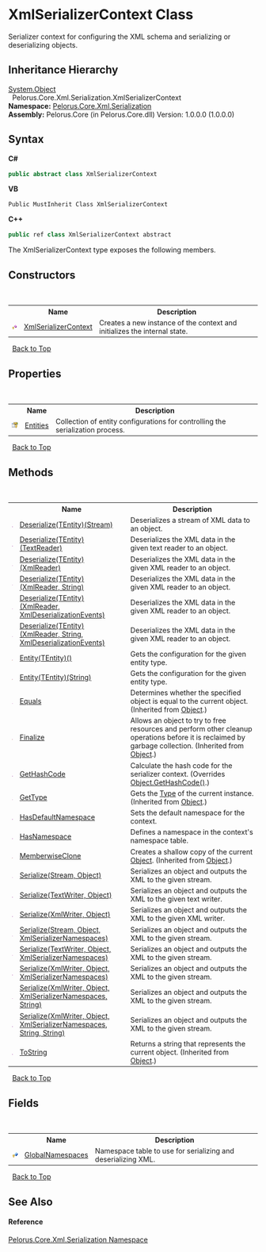 # XmlSerializerContext Class
 

Serializer context for configuring the XML schema and serializing or deserializing objects.


## Inheritance Hierarchy
<a href="http://msdn2.microsoft.com/en-us/library/e5kfa45b" target="_blank">System.Object</a><br />&nbsp;&nbsp;Pelorus.Core.Xml.Serialization.XmlSerializerContext<br />
**Namespace:**&nbsp;<a href="9052B9D6">Pelorus.Core.Xml.Serialization</a><br />**Assembly:**&nbsp;Pelorus.Core (in Pelorus.Core.dll) Version: 1.0.0.0 (1.0.0.0)

## Syntax

**C#**<br />
``` C#
public abstract class XmlSerializerContext
```

**VB**<br />
``` VB
Public MustInherit Class XmlSerializerContext
```

**C++**<br />
``` C++
public ref class XmlSerializerContext abstract
```

The XmlSerializerContext type exposes the following members.


## Constructors
&nbsp;<table><tr><th></th><th>Name</th><th>Description</th></tr><tr><td>![Protected method](media/protmethod.gif "Protected method")</td><td><a href="D067771B">XmlSerializerContext</a></td><td>
Creates a new instance of the context and initializes the internal state.</td></tr></table>&nbsp;
<a href="#xmlserializercontext-class">Back to Top</a>

## Properties
&nbsp;<table><tr><th></th><th>Name</th><th>Description</th></tr><tr><td>![Protected property](media/protproperty.gif "Protected property")</td><td><a href="B954E20F">Entities</a></td><td>
Collection of entity configurations for controlling the serialization process.</td></tr></table>&nbsp;
<a href="#xmlserializercontext-class">Back to Top</a>

## Methods
&nbsp;<table><tr><th></th><th>Name</th><th>Description</th></tr><tr><td>![Public method](media/pubmethod.gif "Public method")</td><td><a href="8FE225B6">Deserialize(TEntity)(Stream)</a></td><td>
Deserializes a stream of XML data to an object.</td></tr><tr><td>![Public method](media/pubmethod.gif "Public method")</td><td><a href="6195E592">Deserialize(TEntity)(TextReader)</a></td><td>
Deserializes the XML data in the given text reader to an object.</td></tr><tr><td>![Public method](media/pubmethod.gif "Public method")</td><td><a href="6192E592">Deserialize(TEntity)(XmlReader)</a></td><td>
Deserializes the XML data in the given XML reader to an object.</td></tr><tr><td>![Public method](media/pubmethod.gif "Public method")</td><td><a href="6193E592">Deserialize(TEntity)(XmlReader, String)</a></td><td>
Deserializes the XML data in the given XML reader to an object.</td></tr><tr><td>![Public method](media/pubmethod.gif "Public method")</td><td><a href="6191E592">Deserialize(TEntity)(XmlReader, XmlDeserializationEvents)</a></td><td>
Deserializes the XML data in the given XML reader to an object.</td></tr><tr><td>![Public method](media/pubmethod.gif "Public method")</td><td><a href="6190E592">Deserialize(TEntity)(XmlReader, String, XmlDeserializationEvents)</a></td><td>
Deserializes the XML data in the given XML reader to an object.</td></tr><tr><td>![Protected method](media/protmethod.gif "Protected method")</td><td><a href="947DC7E">Entity(TEntity)()</a></td><td>
Gets the configuration for the given entity type.</td></tr><tr><td>![Protected method](media/protmethod.gif "Protected method")</td><td><a href="A9660DE4">Entity(TEntity)(String)</a></td><td>
Gets the configuration for the given entity type.</td></tr><tr><td>![Public method](media/pubmethod.gif "Public method")</td><td><a href="http://msdn2.microsoft.com/en-us/library/bsc2ak47" target="_blank">Equals</a></td><td>
Determines whether the specified object is equal to the current object.
 (Inherited from <a href="http://msdn2.microsoft.com/en-us/library/e5kfa45b" target="_blank">Object</a>.)</td></tr><tr><td>![Protected method](media/protmethod.gif "Protected method")</td><td><a href="http://msdn2.microsoft.com/en-us/library/4k87zsw7" target="_blank">Finalize</a></td><td>
Allows an object to try to free resources and perform other cleanup operations before it is reclaimed by garbage collection.
 (Inherited from <a href="http://msdn2.microsoft.com/en-us/library/e5kfa45b" target="_blank">Object</a>.)</td></tr><tr><td>![Public method](media/pubmethod.gif "Public method")</td><td><a href="C21B749F">GetHashCode</a></td><td>
Calculate the hash code for the serializer context.
 (Overrides <a href="http://msdn2.microsoft.com/en-us/library/zdee4b3y" target="_blank">Object.GetHashCode()</a>.)</td></tr><tr><td>![Public method](media/pubmethod.gif "Public method")</td><td><a href="http://msdn2.microsoft.com/en-us/library/dfwy45w9" target="_blank">GetType</a></td><td>
Gets the <a href="http://msdn2.microsoft.com/en-us/library/42892f65" target="_blank">Type</a> of the current instance.
 (Inherited from <a href="http://msdn2.microsoft.com/en-us/library/e5kfa45b" target="_blank">Object</a>.)</td></tr><tr><td>![Public method](media/pubmethod.gif "Public method")</td><td><a href="89D6F366">HasDefaultNamespace</a></td><td>
Sets the default namespace for the context.</td></tr><tr><td>![Public method](media/pubmethod.gif "Public method")</td><td><a href="EBB35465">HasNamespace</a></td><td>
Defines a namespace in the context's namespace table.</td></tr><tr><td>![Protected method](media/protmethod.gif "Protected method")</td><td><a href="http://msdn2.microsoft.com/en-us/library/57ctke0a" target="_blank">MemberwiseClone</a></td><td>
Creates a shallow copy of the current <a href="http://msdn2.microsoft.com/en-us/library/e5kfa45b" target="_blank">Object</a>.
 (Inherited from <a href="http://msdn2.microsoft.com/en-us/library/e5kfa45b" target="_blank">Object</a>.)</td></tr><tr><td>![Public method](media/pubmethod.gif "Public method")</td><td><a href="A8E74D62">Serialize(Stream, Object)</a></td><td>
Serializes an object and outputs the XML to the given stream.</td></tr><tr><td>![Public method](media/pubmethod.gif "Public method")</td><td><a href="CD2F76EB">Serialize(TextWriter, Object)</a></td><td>
Serializes an object and outputs the XML to the given text writer.</td></tr><tr><td>![Public method](media/pubmethod.gif "Public method")</td><td><a href="CD2F76E5">Serialize(XmlWriter, Object)</a></td><td>
Serializes an object and outputs the XML to the given XML writer.</td></tr><tr><td>![Public method](media/pubmethod.gif "Public method")</td><td><a href="CD2F76EA">Serialize(Stream, Object, XmlSerializerNamespaces)</a></td><td>
Serializes an object and outputs the XML to the given stream.</td></tr><tr><td>![Public method](media/pubmethod.gif "Public method")</td><td><a href="CD2F76EC">Serialize(TextWriter, Object, XmlSerializerNamespaces)</a></td><td>
Serializes an object and outputs the XML to the given stream.</td></tr><tr><td>![Public method](media/pubmethod.gif "Public method")</td><td><a href="CD2F76E6">Serialize(XmlWriter, Object, XmlSerializerNamespaces)</a></td><td>
Serializes an object and outputs the XML to the given stream.</td></tr><tr><td>![Public method](media/pubmethod.gif "Public method")</td><td><a href="CD2F76E7">Serialize(XmlWriter, Object, XmlSerializerNamespaces, String)</a></td><td>
Serializes an object and outputs the XML to the given stream.</td></tr><tr><td>![Public method](media/pubmethod.gif "Public method")</td><td><a href="CD2F76E8">Serialize(XmlWriter, Object, XmlSerializerNamespaces, String, String)</a></td><td>
Serializes an object and outputs the XML to the given stream.</td></tr><tr><td>![Public method](media/pubmethod.gif "Public method")</td><td><a href="http://msdn2.microsoft.com/en-us/library/7bxwbwt2" target="_blank">ToString</a></td><td>
Returns a string that represents the current object.
 (Inherited from <a href="http://msdn2.microsoft.com/en-us/library/e5kfa45b" target="_blank">Object</a>.)</td></tr></table>&nbsp;
<a href="#xmlserializercontext-class">Back to Top</a>

## Fields
&nbsp;<table><tr><th></th><th>Name</th><th>Description</th></tr><tr><td>![Protected field](media/protfield.gif "Protected field")</td><td><a href="AFCA0C9B">GlobalNamespaces</a></td><td>
Namespace table to use for serializing and deserializing XML.</td></tr></table>&nbsp;
<a href="#xmlserializercontext-class">Back to Top</a>

## See Also


#### Reference
<a href="9052B9D6">Pelorus.Core.Xml.Serialization Namespace</a><br />